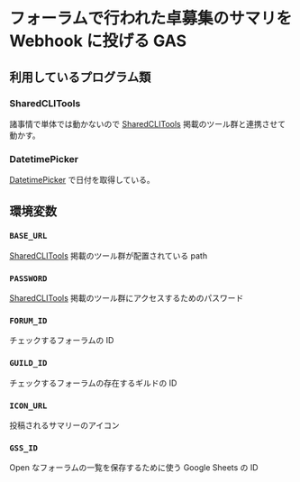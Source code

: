 # フォーラムで行われた卓募集のサマリを Webhook に投げる GAS

## 利用しているプログラム類

### SharedCLITools

諸事情で単体では動かないので [SharedCLITools](https://github.com/Shunshun94/SharedCLITools) 掲載のツール群と連携させて動かす。

### DatetimePicker

[DatetimePicker](https://github.com/Shunshun94/shared/tree/master/other/io/github/shunshun94/util/DatetimePicker) で日付を取得している。

## 環境変数

### `BASE_URL`

[SharedCLITools](https://github.com/Shunshun94/SharedCLITools) 掲載のツール群が配置されている path

### `PASSWORD`

[SharedCLITools](https://github.com/Shunshun94/SharedCLITools) 掲載のツール群にアクセスするためのパスワード

### `FORUM_ID`

チェックするフォーラムの ID

### `GUILD_ID`

チェックするフォーラムの存在するギルドの ID

### `ICON_URL`

投稿されるサマリーのアイコン

### `GSS_ID`

Open なフォーラムの一覧を保存するために使う Google Sheets の ID
